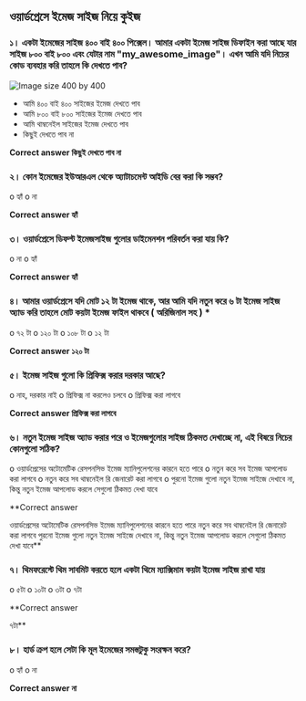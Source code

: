 ## ওয়ার্ডপ্রেসে ইমেজ সাইজ নিয়ে কুইজ

### ১। একটা ইমেজের সাইজ ৪০০ বাই ৪০০ পিক্সেল। আমার একটা ইমেজ সাইজ ডিফাইন করা আছে যার সাইজ ৮০০ বাই ৮০০ এবং যেটার নাম "my_awesome_image"। এখন আমি যদি নিচের কোড ব্যবহার করি তাহলে কি দেখতে পাব?

![Image size 400 by 400](https://github.com/manzurahmed/WordPress-Common-Functions/blob/master/images/quiz/image-size-400x400.png)

- আমি ৪০০ বাই ৪০০ সাইজের ইমেজ দেখতে পাব
- আমি ৮০০ বাই ৮০০ সাইজের ইমেজ দেখতে পাব
- আমি থাম্বনেইল সাইজের ইমেজ দেখতে পাব
- কিছুই দেখতে পাব না

**Correct answer
কিছুই দেখতে পাব না**

### ২। কোন ইমেজের ইউআরএল থেকে অ্যাটাচমেন্ট আইডি বের করা কি সম্ভব?

o হ্যাঁ
o না

**Correct answer
হ্যাঁ**

### ৩। ওয়ার্ডপ্রেসে ডিফল্ট ইমেজসাইজ গুলোর ডাইমেনশন পরিবর্তন করা যায় কি?

o না
o হ্যাঁ

**Correct answer
হ্যাঁ**

### ৪। আমার ওয়ার্ডপ্রেসে যদি মোট ১২ টা ইমেজ থাকে, আর আমি যদি নতুন করে ৬ টা ইমেজ সাইজ অ্যাড করি তাহলে মোট কয়টা ইমেজ ফাইল থাকবে ( অরিজিনাল সহ ) *

o ৭২ টা
o ১২০ টা
o ১০৮ টা
o ১২ টা

**Correct answer
১২০ টা**

### ৫। ইমেজ সাইজ গুলো কি প্রিফিক্স করার দরকার আছে?

o নাহ, দরকার নাই
o প্রিফিক্স না করলেও চলবে
o প্রিফিক্স করা লাগবে

**Correct answer
প্রিফিক্স করা লাগবে**

### ৬। নতুন ইমেজ সাইজ অ্যাড করার পরে ও ইমেজগুলোর সাইজ ঠিকমত দেখাচ্ছে না, এই বিষয়ে নিচের কোনগুলো সঠিক?

o ওয়ার্ডপ্রেসের অটোমেটিক রেসপনসিভ ইমেজ ম্যানিপুলেশনের কারনে হতে পারে
o নতুন করে সব ইমেজ আপলোড করা লাগবে
o নতুন করে সব থাম্বনেইল রি জেনারেট করা লাগবে
o পুরনো ইমেজ গুলো নতুন ইমেজ সাইজে দেখাবে না, কিন্তু নতুন ইমেজ আপলোড করলে সেগুলো ঠিকমত দেখা যাবে

**Correct answer

ওয়ার্ডপ্রেসের অটোমেটিক রেসপনসিভ ইমেজ ম্যানিপুলেশনের কারনে হতে পারে
নতুন করে সব থাম্বনেইল রি জেনারেট করা লাগবে
পুরনো ইমেজ গুলো নতুন ইমেজ সাইজে দেখাবে না, কিন্তু নতুন ইমেজ আপলোড করলে সেগুলো ঠিকমত দেখা যাবে**

### ৭। থিমফরেস্টে থিম সাবমিট করতে হলে একটা থিমে ম্যাক্সিমাম কয়টা ইমেজ সাইজ রাখা যায়

o ৫টা
o ১০টা
o ৩টা
o ৭টা

**Correct answer

৭টা**

### ৮। হার্ড ক্রপ হলে সেটা কি মূল ইমেজের সমস্তটুকু সংরক্ষন করে?

o হ্যাঁ
o না

**Correct answer
না**
